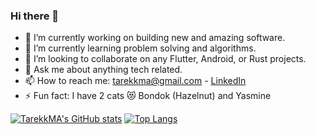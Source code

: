### Hi there 👋

- 🔭 I’m currently working on building new and amazing software.
- 🌱 I’m currently learning problem solving and algorithms. 
- 👯 I’m looking to collaborate on any Flutter, Android, or Rust projects.
- 💬 Ask me about anything tech related.
- 📫 How to reach me: [tarekkma@gmail.com](mailto:tarekkma@gmail.com) - [LinkedIn](https://www.linkedin.com/in/tarekkma/)
- ⚡ Fun fact: I have 2 cats 😻 Bondok (Hazelnut) and Yasmine
<!-- - ⚡ Fun fact: ... -->
<!-- - 🤔 I’m looking for help with ... -->

<!--
**TarekkMA/tarekkma** is a ✨ _special_ ✨ repository because its `README.md` (this file) appears on your GitHub profile.

Here are some ideas to get you started:

- 🔭 I’m currently working on ...
- 🌱 I’m currently learning ...
- 👯 I’m looking to collaborate on ...
- 🤔 I’m looking for help with ...
- 💬 Ask me about ...
- 📫 How to reach me: ...
- 😄 Pronouns: ...
- ⚡ Fun fact: ...
-->

[![TarekkMA's GitHub stats](https://github-readme-stats.vercel.app/api?username=TarekkMA&show_icons=true&count_private=true&hide_title=true)](https://github.com/TarekkMA/TarekkMA)
[![Top Langs](https://github-readme-stats.vercel.app/api/top-langs/?username=TarekkMA&layout=compact&langs_count=10)](https://github.com/TarekkMA?tab=repositories)

